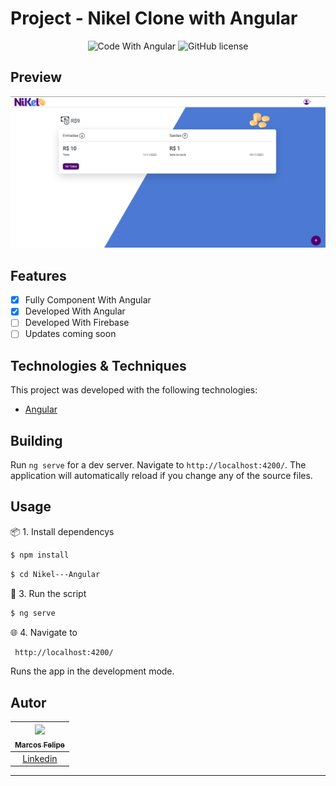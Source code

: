 # Project - Nikel Clone with Angular
<div align="center">
<p align="center">
 <!--
   <img 
      alt="Project programing languages count" 
      src="https://img.shields.io/github/languages/count/felipeAguiarCode/node-js-bulk-downloader?color=6A57D5"
    >
 -->
  <!--
    <img 
      alt="Last commit on GitHub" 
      src="https://img.shields.io/github/last-commit/felipeAguiarCode/node-js-bulk-downloader?color=6A57D5"
    >
  -->
    <img 
        src="https://img.shields.io/badge/Code%20With-Angular%2016-E31918?logo=angular" 
        alt="Code With Angular">
   	<img 
      alt="GitHub license" 
      src="https://img.shields.io/github/license/felipeAguiarCode/angular-santander-home-clone?color=E31918"
    >
  </p>
</div>

## Preview 

<div align="center">
  	<a href="#">
      <img src=".github/assets/preview.png" width="700" alt="preview" />
  	</a>
</div>

## Features
- [x] Fully Component With Angular
- [x] Developed With Angular
- [ ] Developed With Firebase
- [ ] Updates coming soon

## Technologies & Techniques

This project was developed with the following technologies:
-   [Angular](https://angular.io)

## Building

Run `ng serve` for a dev server. Navigate to `http://localhost:4200/`. The application will automatically reload if you change any of the source files.

## Usage

📦 1. Install dependencys

```bash
$ npm install
```

```bash
$ cd Nikel---Angular
```

🔧 3. Run the script

```bash
$ ng serve
```

🌐 4. Navigate to

```bash 
 http://localhost:4200/
```
Runs the app in the development mode.<br/>

## Autor

| [<img src="https://avatars.githubusercontent.com/u/51168082?s=400&u=7c22811a6f7c1b10ef2fa51de348b5edd772d890&v=4"><br><sub>Marcos Felipe</sub>](https://github.com/M-Felipe) |
| :---------------------------------------------------------------------------------------------------------------------------------------: |
|                                             [Linkedin](https://www.linkedin.com/in/marcos-felipe-de-freitas-batista-02b745183/)                                             |

---
